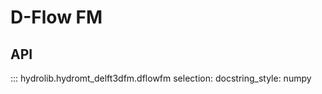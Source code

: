 # D-Flow FM

## API

::: hydrolib.hydromt_delft3dfm.dflowfm
    selection:
        docstring_style: numpy